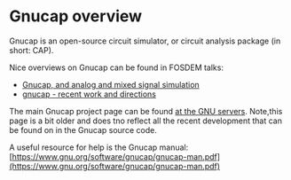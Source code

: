 # Gnucap overview

Gnucap is an open-source circuit simulator, or circuit analysis package \(in short: CAP\).

Nice overviews on Gnucap can be found in FOSDEM talks:

* [Gnucap, and analog and mixed signal simulation](https://archive.fosdem.org/2018/schedule/event/cad_gnucap/)
* [gnucap - recent work and directions](https://www.youtube.com/watch?v=zyeMORbswKk)

The main Gnucap project page can be found [at the GNU servers](https://www.gnu.org/software/gnucap/gnucap.html). Note,this page is a bit older and does tno reflect all the recent development that can be found on in the Gnucap source code.

A useful resource for help is the Gnucap manual: [https://www.gnu.org/software/gnucap/gnucap-man.pdf](https://www.gnu.org/software/gnucap/gnucap-man.pdf)

